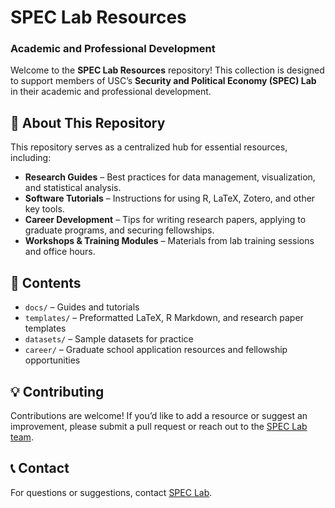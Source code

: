 # SPEC Lab Resources  

### Academic and Professional Development  

Welcome to the **SPEC Lab Resources** repository! This collection is designed to support members of USC’s **Security and Political Economy (SPEC) Lab** in their academic and professional development.  

## 📌 About This Repository  
This repository serves as a centralized hub for essential resources, including:  
- **Research Guides** – Best practices for data management, visualization, and statistical analysis.  
- **Software Tutorials** – Instructions for using R, LaTeX, Zotero, and other key tools.  
- **Career Development** – Tips for writing research papers, applying to graduate programs, and securing fellowships.  
- **Workshops & Training Modules** – Materials from lab training sessions and office hours.  

## 📂 Contents  
- `docs/` – Guides and tutorials  
- `templates/` – Preformatted LaTeX, R Markdown, and research paper templates  
- `datasets/` – Sample datasets for practice  
- `career/` – Graduate school application resources and fellowship opportunities  

## 💡 Contributing  
Contributions are welcome! If you’d like to add a resource or suggest an improvement, please submit a pull request or reach out to the [SPEC Lab team](uscspeclab@gmail.com).  

## 📞 Contact  
For questions or suggestions, contact [SPEC Lab](uscspeclab@gmail.com).
